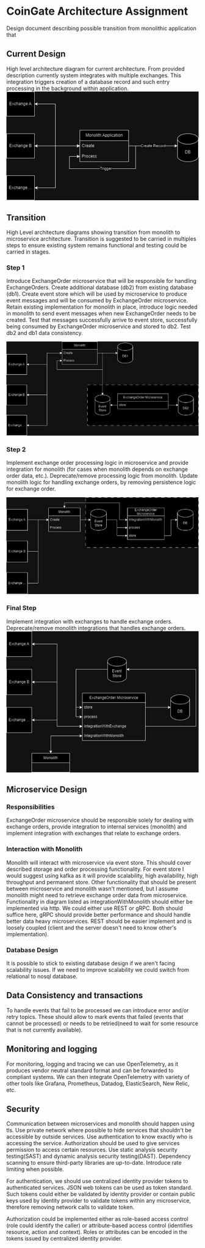 # CoinGate Architecture Assignment
Design document describing possible transition from monolithic application that

## Current Design
High level architecture diagram for current architecture. From provided description currently system integrates with multiple
exchanges. This integration triggers creation of a database record and such entry processing in the background within
application.
![current-system.drawio.png](current-system.drawio.png)

## Transition
High Level architecture diagrams showing transition from monolith to microservice architecture. Transition is suggested
to be carried in multiples steps to ensure existing system remains functional and testing could be carried in stages.

### Step 1
Introduce ExchangeOrder microservice that will be responsible for handling ExchangeOrders. Create additional database (db2)
from existing database (db1). Create event store which will be used by microservice to produce event messages and will be
consumed by ExchangeOrder microservice. Retain existing implementation for monolith in place, introduce logic needed in
monolith to send event messages when new ExchangeOrder needs to be created. Test that messages successfully arrive to
event store, successfully being consumed by ExchangeOrder microservice and stored to db2. Test db2 and db1 data consistency.

![transition-1.drawio.png](transition-1.drawio.png)

### Step 2
Implement exchange order processing logic in microservice and provide integration for monolith (for cases when monolith
depends on exchange order data, etc.). Deprecate/remove processing logic from monolith. Update monolith logic for handling
exchange orders, by removing persistence logic for exchange order.

![transition-2.drawio.png](transition-2.drawio.png)

### Final Step
Implement integration with exchanges to handle exchange orders. Deprecate/remove monolith integrations that handles exchange
orders.
![transition-final.drawio.png](transition-final.drawio.png)

## Microservice Design

### Responsibilities
ExchangeOrder microservice should be responsible solely for dealing with exchange orders, provide integration to internal
services (monolith) and implement integration with exchanges that relate to exchange orders.

### Interaction with Monolith
Monolith will interact with microservice via event store. This should cover described storage and order processing functionality.
For event store I would suggest using kafka as it will provide scalability, high availability, high throughput and permanent store.
Other functionality that should be present between microservice and monolith wasn't mentioned, but I assume monolith 
might need to retrieve exchange order data from microservice. Functionality in diagram listed as integrationWithMonolith
should either be implemented via http. We could either use REST or gRPC. Both should suffice here, gRPC should provide
better performance and should handle better data heavy microservices. REST should be easier implement and is loosely
coupled (client and the server doesn't need to know other's implementation).

### Database Design
It is possible to stick to existing database design if we aren't facing scalability issues. If we need to improve scalability
we could switch from relational to nosql database.

## Data Consistency and transactions
To handle events that fail to be processed we can introduce error and/or retry topics. These should allow to mark events
that failed (events that cannot be processed) or needs to be retried(need to wait for some resource that is not currently available).

## Monitoring and logging
For monitoring, logging and tracing we can use OpenTelemetry, as it produces vendor neutral standard format and can be
forwarded to compliant systems. We can then integrate OpenTelemetry with variety of other tools like Grafana, Prometheus,
Datadog, ElasticSearch, New Relic, etc.

## Security
Communication between microservices and monolith should happen using tls. Use private network where possible to
hide services that shouldn't be accessible by outside services. Use authentication to know exactly who is accessing the
service. Authorization should be used to give services permission to access certain resources. Use static analysis
security testing(SAST) and dynamic analysis security testing(DAST). Dependency scanning to ensure third-party libraries
are up-to-date. Introduce rate limiting when possible.

For authentication, we should use centralized identity provider tokens to authenticated services. JSON web tokens can be
used as token standard. Such tokens could either be validated by identity provider or contain public keys used by identity
provider to validate tokens within any microservice, therefore removing network calls to validate token.

Authorization could be implemented either as role-based access control (role could identify the caller) or attribute-based 
access control (identifies resource, action and context). Roles or attributes can be encoded in the tokens issued by centralized
identity provider.



